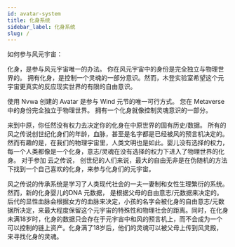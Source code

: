 ```yaml
---
id: avatar-system
title: 化身系统
sidebar_label: 化身系统
slug: /
---
```


如何参与风元宇宙：

化身，是参与风元宇宙唯一的办法。 你在风元宇宙中的身份是完全独立与物理世界的。 拥有化身，是控制一个灵魂的一部分意识。然而，木登实验室希望这个元宇宙更真实的反应现实世界的有限的自由意识。 

使用 Nvwa 创建的 Avatar 是参与 Wind 元节的唯一可行方式。 您在 Metaverse 中的身份完全独立于物理世界。 拥有一个化身就像控制灵魂意识的一部分。

来到中原，你任然没有权力去决定你的化身在中原世界的固有历史/数据。 所有的风之传说创世纪化身们的年龄，血脉，甚至是名字都是已经被风的预言机决定的。然而有趣的是，在我们的物理宇宙里，人类文明也是如此。婴儿没有选择的权力，每一个人类都像是一个化身，意志/灵魂在没有选择的权力下进入了物理世界的化身。 对于参加 云之传说， 创世纪的人们来说，最大的自由无非是在伪随机的方法下找到一个自己喜欢的化身，来参与化身们的元宇宙。 

风之传说的传承系统是学习了人类现代社会的一夫一妻制和女性生理繁衍的系统。 然而，新的化身婴儿的DNA 元数据， 是根据父母的自由意志/元数据来决定的。后代的显性血脉会根据女方的血脉来决定，小孩的名字会被化身的自由意志/元数据所决定，来最大程度保留这个元宇宙的特殊性和物理社会的距离。同时，在化身未满18岁时，化身的数据只会存在于元宇宙中和风的预言机上，而不会成为一个可以控制的链上资产。化身满了18岁后，他们的灵魂可以被父母上传到风灵殿，来寻找化身的灵魂。
